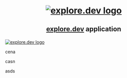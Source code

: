 <h1 align="center">

[![explore.dev logo](https://avatars0.githubusercontent.com/u/53522974?s=200&v=4)](https://explore.dev/)

</h1>

<h2 align="center">

[explore.dev](https://explore.dev/) application

</h2>

<p align="center">

[![explore.dev logo](https://avatars0.githubusercontent.com/u/53522974?s=200&v=4)](https://explore.dev/)

</p>


cena 


casn 

asds
